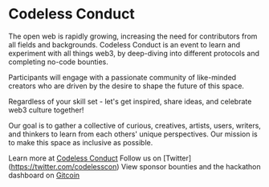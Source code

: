 # Codeless Conduct

The open web is rapidly growing, increasing the need for contributors from all fields and backgrounds. Codeless Conduct is an event to learn and experiment with all things web3, by deep-diving into different protocols and completing no-code bounties.

Participants will engage with a passionate community of like-minded creators who are driven by the desire to shape the future of this space.

Regardless of your skill set - let's get inspired, share ideas, and celebrate web3 culture together!

‍Our goal is to gather a collective of curious, creatives, artists, users, writers, and thinkers to learn from each others' unique perspectives. Our mission is to make this space as inclusive as possible.

Learn more at [Codeless Conduct](https://codelesscon.org)
Follow us on [Twitter] (https://twitter.com/codelesscon)
View sponsor bounties and the hackathon dashboard on [Gitcoin](https://gitcoin.co/hackathon/codeless)
